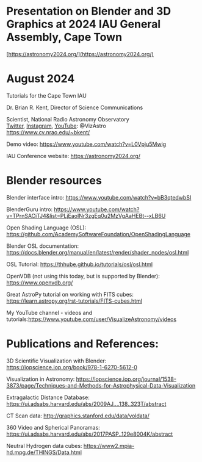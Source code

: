 # Presentation on Blender and 3D Graphics at 2024 IAU General Assembly, Cape Town

[https://astronomy2024.org/](https://astronomy2024.org/)
# August 2024
Tutorials for the Cape Town IAU

Dr. Brian R. Kent, Director of Science Communications

Scientist, National Radio Astronomy Observatory       
[Twitter](https://www.twitter.com/vizastro/), [Instagram](https://www.instagram.com/vizastro/), [YouTube](https://www.youtube.com/user/VisualizeAstronomy):  @VizAstro     
https://www.cv.nrao.edu/~bkent/

Demo video: https://www.youtube.com/watch?v=L0Vpju5Mwig

IAU Conference website: https://astronomy2024.org/

# Blender resources

Blender interface intro: https://www.youtube.com/watch?v=bB3qtedwbSI

BlenderGuru intro: https://www.youtube.com/watch?v=TPrnSACiTJ4&list=PLjEaoINr3zgEq0u2MzVgAaHEBt--xLB6U

Open Shading Language (OSL): https://github.com/AcademySoftwareFoundation/OpenShadingLanguage

Blender OSL documentation: https://docs.blender.org/manual/en/latest/render/shader_nodes/osl.html

OSL Tutorial:  https://thhube.github.io/tutorials/osl/osl.html

OpenVDB (not using this today, but is supported by Blender): https://www.openvdb.org/
  
Great AstroPy tutorial on working with FITS cubes: https://learn.astropy.org/rst-tutorials/FITS-cubes.html
  
My YouTube channel - videos and tutorials:https://www.youtube.com/user/VisualizeAstronomy/videos

# Publications and References:
3D Scientific Visualization with Blender: https://iopscience.iop.org/book/978-1-6270-5612-0

Visualization in Astronomy: https://iopscience.iop.org/journal/1538-3873/page/Techniques-and-Methods-for-Astrophysical-Data-Visualization

Extragalactic Distance Database: https://ui.adsabs.harvard.edu/abs/2009AJ....138..323T/abstract

CT Scan data: http://graphics.stanford.edu/data/voldata/    

360 Video and Spherical Panoramas: https://ui.adsabs.harvard.edu/abs/2017PASP..129e8004K/abstract

Neutral Hydrogen data cubes: https://www2.mpia-hd.mpg.de/THINGS/Data.html
